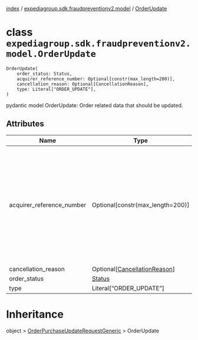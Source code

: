 [index](index.md) /
[expediagroup.sdk.fraudpreventionv2.model](expediagroup.sdk.fraudpreventionv2.model.md)
/ [OrderUpdate](OrderUpdate.md)

# class `expediagroup.sdk.fraudpreventionv2.model.OrderUpdate`

```
OrderUpdate(
    order_status: Status,
    acquirer_reference_number: Optional[constr(max_length=200)],
    cancellation_reason: Optional[CancellationReason],
    type: Literal["ORDER_UPDATE"],
)
```

pydantic model OrderUpdate: Order related data that should be updated.

## Attributes

| Name                      | Type                                                    | Required | Description                                                                                                                                                                                                                                                                                                                                                                                        |
| ------------------------- | ------------------------------------------------------- | -------- | -------------------------------------------------------------------------------------------------------------------------------------------------------------------------------------------------------------------------------------------------------------------------------------------------------------------------------------------------------------------------------------------------- |
| acquirer_reference_number | Optional\[constr(max_length=200)\]                      | False    | A unique number that tags a credit or debit card transaction when it goes from the merchant’s bank through to the cardholder’s bank.<br/>`acquirer_reference_number` is a required field only if `order_status` = `COMPLETED`<br/>Typically, merchants can get this number from their payment processors.<br/>This number is used when dealing with disputes/chargebacks on original transactions. |
| cancellation_reason       | Optional\[[CancellationReason](CancellationReason.md)\] | False    | …                                                                                                                                                                                                                                                                                                                                                                                                  |
| order_status              | [Status](Status.md)                                     | True     | …                                                                                                                                                                                                                                                                                                                                                                                                  |
| type                      | Literal\[“ORDER_UPDATE”\]                               | True     | …                                                                                                                                                                                                                                                                                                                                                                                                  |

# Inheritance

object >
[OrderPurchaseUpdateRequestGeneric](OrderPurchaseUpdateRequestGeneric.md)
\> OrderUpdate
